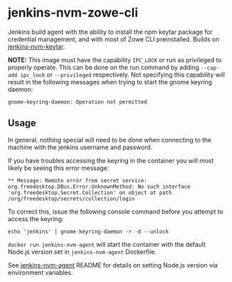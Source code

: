 # jenkins-nvm-zowe-cli

Jenkins build agent with the ability to install the npm keytar package for credential management, and with most of Zowe CLI preinstalled. Builds on [jenkins-nvm-keytar](https://github.com/awharn/jenkins-nvm-keytar).

**NOTE:** This image must have the capability `IPC_LOCK` or run as privileged to properly operate. This can be done on the run command by adding `--cap-add ipc_lock` or `--privileged` respectively. Not specifying this capability will result in the following messages when trying to start the gnome keyring daemon: 

```
gnome-keyring-daemon: Operation not permitted
```

## Usage

In general, nothing special will need to be done when connecting to the machine with the jenkins username and password.

If you have troubles accessing the keyring in the container you will most likely be seeing this error message: 

```
** Message: Remote error from secret service: org.freedesktop.DBus.Error.UnknownMethod: No such interface 'org.freedesktop.Secret.Collection' on object at path /org/freedesktop/secrets/collection/login
```

To correct this, issue the following console command before you attempt to access the keyring:

```
echo 'jenkins' | gnome-keyring-daemon -r -d --unlock
```

`docker run jenkins-nvm-agent` will start the container with the default Node.js version set in `jenkins-nvm-agent` Dockerfile.

See [jenkins-nvm-agent](https://github.com/tucker01/jenkins-nvm-agent) README for details on setting Node.js version via environment variables.
